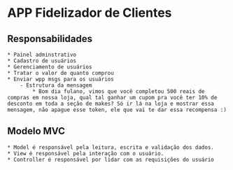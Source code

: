 # APP Fidelizador de Clientes

## Responsabilidades

    * Painel adminstrativo
    * Cadastro de usuários
    * Gerenciamento de usuários
    * Tratar o valor de quanto comprou
    * Enviar wpp msgs para os usuários
        - Estrutura da mensagem
            * Bom dia fulano, vimos que você completou 500 reais de compras em nossa loja, qual tal ganhar um cupom pra você ter 10% de desconto em toda a seção de makes? Só ir lá na loja e mostrar essa mensagem, não apague esse token, ele que vai te dar essa recompensa :)

## Modelo MVC
    * Model é responsável pela leitura, escrita e validação dos dados.
    * View é responsável pela interação com o usuário.
    * Controller é responsável por lidar com as requisições do usuário
